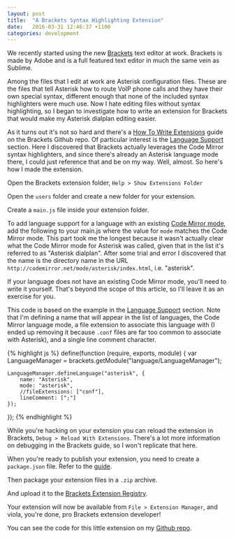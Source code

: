 ```yaml
---
layout: post
title:  "A Brackets Syntax Highlighting Extension"
date:   2016-03-31 12:46:37 +1100
categories: development
---
```


We recently started using the new [Brackets](http://brackets.io/) text editor at work. Brackets is made by Adobe and is a full featured text editor in much the same vein as Sublime.

Among the files that I edit at work are Asterisk configuration files. These are the files that tell Asterisk how to route VoIP phone calls and they have their own special syntax, different enough that none of the included syntax highlighters were much use. Now I hate editing files without syntax highlighting, so I began to investigate how to write an extension for Brackets that would make my Asterisk dialplan editing easier.

As it turns out it's not so hard and there's a [How To Write Extensions](https://github.com/adobe/brackets/wiki/How-to-Write-Extensions) guide on the Brackets Github repo. Of particular interest is the [Language Support](https://github.com/adobe/brackets/wiki/Language-Support) section. Here I discovered that Brackets actually leverages the Code Mirror syntax highlighters, and since there's already an Asterisk language mode there, I could just reference that and be on my way. Well, almost. So here's how I made the extension.

Open the Brackets extension folder, `Help > Show Extensions Folder`

Open the `users` folder and create a new folder for your extension.

Create a `main.js` file inside your extension folder.

To add language support for a language with an existing [Code Mirror mode](http://codemirror.net/mode/), add the following to your main.js where the value for `mode` matches the Code Mirror mode. This part took me the longest because it wasn't actually clear what the Code Mirror mode for Asterisk was called, given that in the list it's referred to as "Asterisk dialplan". After some trial and error I discovered that the name is the directory name in the URL `http://codemirror.net/mode/asterisk/index.html`, i.e. "asterisk".

If your language does not have an existing Code Mirror mode, you'll need to write it yourself. That's beyond the scope of this article, so I'll leave it as an exercise for you.

This code is based on the example in the [Language Support](https://github.com/adobe/brackets/wiki/Language-Support) section. Note that I'm defining a name that will appear in the list of languages, the Code Mirror language mode, a file extension to associate this language with (I ended up removing it because `.conf` files are far too common to associate with Asterisk), and a single line comment character.

{% highlight js %}
define(function (require, exports, module) {
    var LanguageManager = brackets.getModule("language/LanguageManager");

    LanguageManager.defineLanguage("asterisk", {
        name: "Asterisk",
        mode: "asterisk",
        //fileExtensions: ["conf"],
        lineComment: [";"]
    });
});
{% endhighlight %}

While you're hacking on your extension you can reload the extension in Brackets, `Debug > Reload With Extensions`. There's a lot more information on debugging in the Brackets guide, so I won't replicate that here.

When you're ready to publish your extension, you need to create a `package.json` file. Refer to the [guide](https://github.com/adobe/brackets/wiki/Extension-package-format#packagejson-format).

Then package your extension files in a `.zip` archive.

And upload it to the [Brackets Extension Registry](https://brackets-registry.aboutweb.com/).

Your extension will now be available from `File > Extension Manager`, and viola, you're done, pro Brackets extension developer!

You can see the code for this little extension on my [Github repo](https://github.com/peacefixation/AsteriskSyntaxHighlighting).
